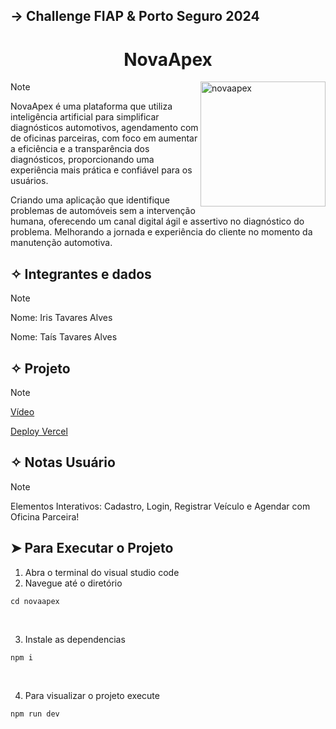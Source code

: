<h2>→ Challenge FIAP & Porto Seguro 2024</h2>

<h1 align="center">
  NovaApex
</h1> 

<img align="right" alt="novaapex" width="200" src="https://github.com/user-attachments/assets/1709894d-5bdc-48da-a828-6e739f62edae">

> [!NOTE]
> NovaApex é uma plataforma que utiliza inteligência artificial para simplificar diagnósticos automotivos,
> agendamento com de oficinas parceiras, com foco em aumentar a eficiência e a transparência dos diagnósticos,
> proporcionando uma experiência mais prática e confiável para os usuários.
> 
> Criando uma aplicação que identifique problemas de automóveis sem a intervenção humana,
> oferecendo um canal digital ágil e assertivo no diagnóstico do problema.
> Melhorando a jornada e experiência do cliente no momento da manutenção automotiva.
> 


## ✧ Integrantes e dados
> [!NOTE]
> Nome: Iris Tavares Alves
> 
> 
> Nome: Taís Tavares Alves

## ✧ Projeto
> [!NOTE]
> 
> <a href="https://youtu.be/gFoFjoyVRKg?si=nclvbF_gvc8R-b9T">Vídeo</a>
>
> <a href="https://novaapex-smoky.vercel.app/">Deploy Vercel</a>

## ✧ Notas Usuário
> [!NOTE]
> Elementos Interativos: Cadastro, Login, Registrar Veículo e Agendar com Oficina Parceira!

## ➤ Para Executar o Projeto
1. Abra o terminal do visual studio code <br/>
2. Navegue até o diretório <br/>
```
cd novaapex
```
<br/>

3. Instale as dependencias <br/>
```
npm i
```
<br/>

4. Para visualizar o projeto execute <br/>
```
npm run dev
```
<br/>
